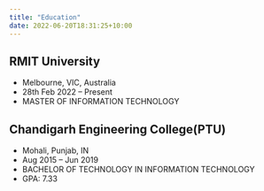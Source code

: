 ```yaml
---
title: "Education"
date: 2022-06-20T18:31:25+10:00
---
```


## RMIT University
- Melbourne, VIC, Australia
- 28th Feb 2022 – Present
- MASTER OF INFORMATION TECHNOLOGY

## Chandigarh Engineering College(PTU)
- Mohali, Punjab, IN
- Aug 2015 – Jun 2019
- BACHELOR OF TECHNOLOGY IN INFORMATION TECHNOLOGY
- GPA: 7.33